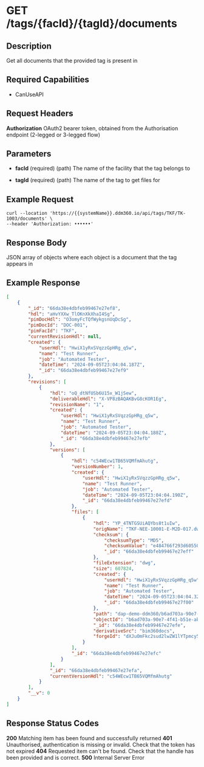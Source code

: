 # GET /tags/{facId}/{tagId}/documents

## Description
Get all documents that the provided tag is present in

## Required Capabilities
* CanUseAPI

## Request Headers

**Authorization** OAuth2 bearer token, obtained from the Authorisation endpoint (2-legged or 3-legged flow)

## Parameters
* **facId** (required) (path) The name of the facility that the tag belongs to

* **tagId** (required) (path) The name of the tag to get files for


## Example Request
```
curl --location 'https://{{systemName}}.ddm360.io/api/tags/TKF/TK-1003/documents' \
--header 'Authorization: ••••••'
```

## Response Body
JSON array of objects where each object is a document that the tag appears in

## Example Response
```JSON
[
    {
        "_id": "66da38e4dbfeb99467e27ef8",
        "hdl": "aHvYXXw_TlOKnXkXhaI4Sg",
        "pimDocHdl": "O3omyFcTQfWykgsnUqDcSg",
        "pimDocId": "DOC-001",
        "pimFacId": "TKF",
        "currentRevisionHdl": null,
        "created": {
            "userHdl": "HwiX1yRxSVqzzGpHRg_q5w",
            "name": "Test Runner",
            "job": "Automated Tester",
            "dateTime": "2024-09-05T23:04:04.187Z",
            "_id": "66da38e4dbfeb99467e27ef9"
        },
        "revisions": [
            {
                "hdl": "oQ_dtNfUSb6U15x_W1jSew",
                "deliverableHdl": "X-VP8zBAQAKBvG8cKOR1Eg",
                "revisionName": "1",
                "created": {
                    "userHdl": "HwiX1yRxSVqzzGpHRg_q5w",
                    "name": "Test Runner",
                    "job": "Automated Tester",
                    "dateTime": "2024-09-05T23:04:04.188Z",
                    "_id": "66da38e4dbfeb99467e27efb"
                },
                "versions": [
                    {
                        "hdl": "c54WEcw1TB65VQMfmAhutg",
                        "versionNumber": 1,
                        "created": {
                            "userHdl": "HwiX1yRxSVqzzGpHRg_q5w",
                            "name": "Test Runner",
                            "job": "Automated Tester",
                            "dateTime": "2024-09-05T23:04:04.190Z",
                            "_id": "66da38e4dbfeb99467e27efd"
                        },
                        "files": [
                            {
                                "hdl": "YP_4TNTGSUiAQYbs8t1uIw",
                                "origName": "TKF-NEE-10001-E-M2D-017.dwg",
                                "checksum": {
                                    "checksumType": "MD5",
                                    "checksumValue": "e484766f293d60550a050d7e57763dd7",
                                    "_id": "66da38e4dbfeb99467e27eff"
                                },
                                "fileExtension": "dwg",
                                "size": 607824,
                                "created": {
                                    "userHdl": "HwiX1yRxSVqzzGpHRg_q5w",
                                    "name": "Test Runner",
                                    "job": "Automated Tester",
                                    "dateTime": "2024-09-05T23:04:04.326Z",
                                    "_id": "66da38e4dbfeb99467e27f00"
                                },
                                "path": "dap-demo-ddm360/b6ad703a-90e7-4f41-b51e-ab122e6aba98",
                                "objectId": "b6ad703a-90e7-4f41-b51e-ab122e6aba98",
                                "_id": "66da38e4dbfeb99467e27efe",
                                "derivativeSrc": "bim360docs",
                                "forgeId": "dXJuOmFkc2sud2lwZW1lYTpmcy5maWxlOnZmLnZkUl9RRmJSUmQ2cTl2TlRQanFJV2c_dmVyc2lvbj05"
                            }
                        ],
                        "_id": "66da38e4dbfeb99467e27efc"
                    }
                ],
                "_id": "66da38e4dbfeb99467e27efa",
                "currentVersionHdl": "c54WEcw1TB65VQMfmAhutg"
            }
        ],
        "__v": 0
    }
]
```

## Response Status Codes
**200** Matching item has been found and successfully returned
**401** Unauthorised, authentication is missing or invalid. Check that the token has not expired
**404** Requested item can't be found. Check that the handle has been provided and is correct.
**500** Internal Server Error


